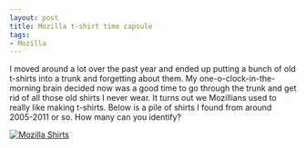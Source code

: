 ```yaml
---
layout: post
title: Mozilla t-shirt time capsule
tags:
- Mozilla
---
```


I moved around a lot over the past year and ended up putting a bunch of old
t-shirts into a trunk and forgetting about them.  My one-o-clock-in-the-morning
brain decided now was a good time to go through the trunk and get rid of all
those old shirts I never wear.  It turns out we Mozillians used to really like
making t-shirts.  Below is a pile of shirts I found from around 2005-2011 or so.
How many can you identify?

<a href="/blog/public/img/mozilla_shirts.jpg">![Mozilla Shirts](/blog/public/img/mozilla_shirts_small.jpg)</a>


